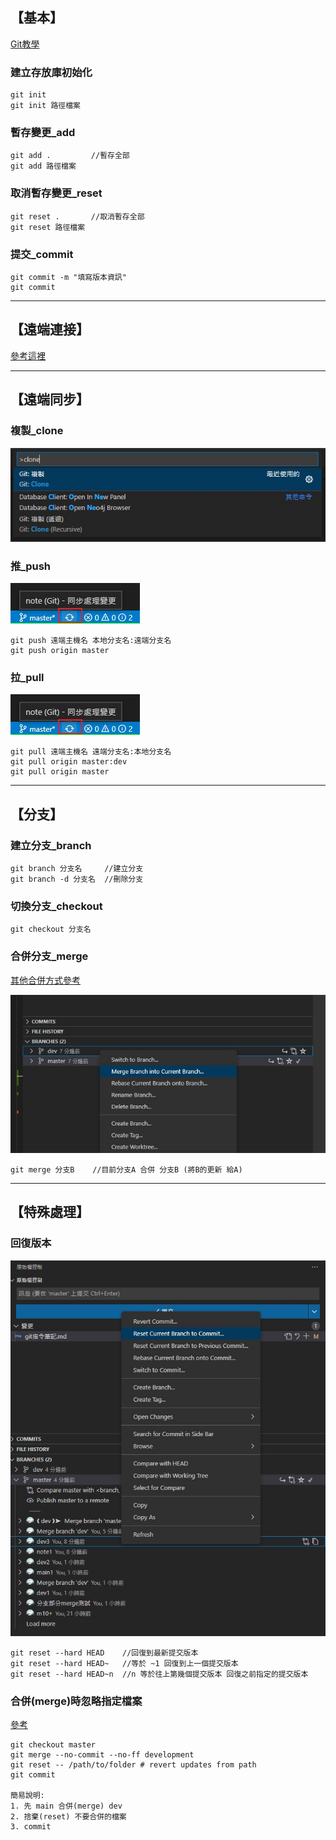 
## 【基本】
[Git教學](https://www.runoob.com/git/git-basic-operations.html)

### 建立存放庫初始化
```properties
git init
git init 路徑檔案
```

### 暫存變更_add
```properties
git add .         //暫存全部
git add 路徑檔案
```

### 取消暫存變更_reset
```properties
git reset .       //取消暫存全部
git reset 路徑檔案
```

### 提交_commit
```properties
git commit -m "填寫版本資訊"
git commit
```

__________________________________________________
## 【遠端連接】
[參考這裡](https://www.runoob.com/git/git-remote.html)

__________________________________________________
## 【遠端同步】

### 複製_clone
![vscode_clone](img/vscode_clone.jpg "vscode_clone")

### 推_push
![vscode_push_pull](img/vscode_push_pull.jpg "vscode_push_pull")
```properties
git push 遠端主機名 本地分支名:遠端分支名
git push origin master
```

### 拉_pull
![vscode_push_pull](img/vscode_push_pull.jpg "vscode_push_pull")
```properties
git pull 遠端主機名 遠端分支名:本地分支名
git pull origin master:dev
git pull origin master
```

__________________________________________________
## 【分支】

### 建立分支_branch
```properties
git branch 分支名     //建立分支
git branch -d 分支名  //刪除分支
```

### 切換分支_checkout
```properties
git checkout 分支名
```

### 合併分支_merge
[其他合併方式參考](https://stackoverflow.com/questions/9069061/what-effect-does-the-no-ff-flag-have-for-git-merge)

![vscode_合併分支](img/vscode_merge.jpg "vscode_合併分支")

```properties
git merge 分支B    //目前分支A 合併 分支B (將B的更新 給A)
```

__________________________________________________
## 【特殊處理】

### 回復版本
![vscode_回復版本](img/vscode_reset_head.jpg "vscode_回復版本")
```properties
git reset --hard HEAD    //回復到最新提交版本
git reset --hard HEAD~   //等於 ~1 回復到上一個提交版本
git reset --hard HEAD~n  //n 等於往上第幾個提交版本 回復之前指定的提交版本
```

### 合併(merge)時忽略指定檔案
[參考](https://stackoverflow.com/questions/14369378/how-to-make-git-ignore-a-directory-while-merging)
```properties
git checkout master    
git merge --no-commit --no-ff development
git reset -- /path/to/folder # revert updates from path
git commit

簡易說明:
1. 先 main 合併(merge) dev
2. 捨棄(reset) 不要合併的檔案
3. commit
```